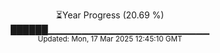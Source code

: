 <p align="center">
⏳Year Progress (20.69 %) <br>
██████▁▁▁▁▁▁▁▁▁▁▁▁▁▁▁▁▁▁▁▁▁▁▁▁ <br>
<sub>Updated: Mon, 17 Mar 2025 12:45:10 GMT</sub>
</p>

